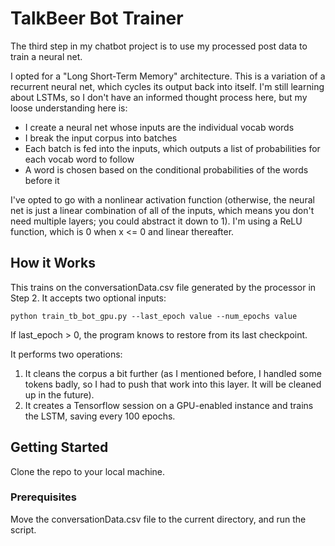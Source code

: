 
# TalkBeer Bot Trainer

The third step in my chatbot project is to use my processed post data to train a neural net. 

I opted for a "Long Short-Term Memory" architecture. This is a variation of a recurrent neural net, which cycles its output back into itself. I'm still learning about LSTMs, so I don't have an informed thought process here, but my loose understanding here is: 

- I create a neural net whose inputs are the individual vocab words 
- I break the input corpus into batches 
- Each batch is fed into the inputs, which outputs a list of probabilities for each vocab word to follow
- A word is chosen based on the conditional probabilities of the words before it

I've opted to go with a nonlinear activation function (otherwise, the neural net is just a linear combination of all of the inputs, which means you don't need multiple layers; you could abstract it down to 1). I'm using a ReLU function, which is 0 when x <= 0 and linear thereafter.  


## How it Works

This trains on the conversationData.csv file generated by the processor in Step 2. It accepts two optional inputs: 

```
python train_tb_bot_gpu.py --last_epoch value --num_epochs value 
```

If last_epoch > 0, the program knows to restore from its last checkpoint. 

It performs two operations: 

1. It cleans the corpus a bit further (as I mentioned before, I handled some tokens badly, so I had to push that work into this layer. It will be cleaned up in the future). 
2. It creates a Tensorflow session on a GPU-enabled instance and trains the LSTM, saving every 100 epochs. 


## Getting Started

Clone the repo to your local machine. 

### Prerequisites 

Move the conversationData.csv file to the current directory, and run the script. 